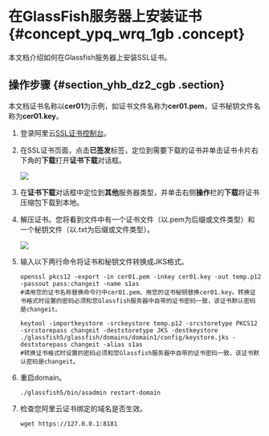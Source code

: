 # 在GlassFish服务器上安装证书 {#concept_ypq_wrq_1gb .concept}

本文档介绍如何在Glassfish服务器上安装SSL证书。

## 操作步骤 {#section_yhb_dz2_cgb .section}

本文档证书名称以**cer01**为示例，如证书文件名称为**cer01.pem**，证书秘钥文件名称为**cer01.key**。

1.  登录阿里云[SSL证书控制台](https://yundunnext.console.aliyun.com/?spm=5176.2020520001.aliyun_sidebar.108.356a4bd3MLXFkb&p=cas#/overview/cn-hangzhou)。
2.  在SSL证书页面，点击**已签发**标签，定位到需要下载的证书并单击证书卡片右下角的**下载**打开**证书下载**对话框。

    ![](http://static-aliyun-doc.oss-cn-hangzhou.aliyuncs.com/assets/img/77568/155244804639185_zh-CN.jpg)

3.  在**证书下载**对话框中定位到**其他**服务器类型，并单击右侧**操作**栏的**下载**将证书压缩包下载到本地。
4.  解压证书。您将看到文件中有一个证书文件（以.pem为后缀或文件类型）和一个秘钥文件（以.txt为后缀或文件类型）。

    ![](http://static-aliyun-doc.oss-cn-hangzhou.aliyuncs.com/assets/img/77568/155244804634118_zh-CN.png)

5.  输入以下两行命令将证书和秘钥文件转换成JKS格式。

    ```
    openssl pkcs12 -export -in cer01.pem -inkey cer01.key -out temp.p12 -passout pass:changeit -name s1as
    #请用您的证书名称替换命令行中cer01.pem、用您的证书秘钥替换cer01.key。转换证书格式时设置的密码必须和您Glassfish服务器中自带的证书密码一致，该证书默认密码是changeit。
    ```

    ```
    keytool -importkeystore -srckeystore temp.p12 -srcstoretype PKCS12 -srcstorepass changeit -deststoretype JKS -destkeystore ./glassfish5/glassfish/domains/domain1/config/keystore.jks -deststorepass changeit -alias s1as
    #转换证书格式时设置的密码必须和您Glassfish服务器中自带的证书密码一致，该证书默认密码是changeit。
    ```

6.  重启domain。

    ```
    ./glassfish5/bin/asadmin restart-domain
    ```

7.  检查您阿里云证书绑定的域名是否生效。

    ```
    wget https://127.0.0.1:8181
    ```


